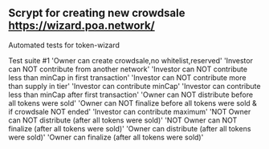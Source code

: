 ## Scrypt for creating new crowdsale   https://wizard.poa.network/
Automated tests for token-wizard 

Test suite #1
'Owner  can create crowdsale,no whitelist,reserved'
'Investor can NOT contribute from another network'
'Investor can NOT contribute less than minCap in first transaction'
'Investor can NOT contribute more than supply in tier'
'Investor can contribute minCap'
'Investor can contribute less than minCap after first transaction'
'Owner can NOT distribute before  all tokens were sold'
'Owner can NOT finalize before  all tokens were sold & if crowdsale NOT ended'
'Investor can contribute maximum'
'NOT Owner can NOT distribute (after all tokens were sold)'
'NOT Owner can NOT finalize (after all tokens were sold)'
'Owner can distribute (after all tokens were sold)'
'Owner can  finalize (after all tokens were sold)'



 
 
 
 